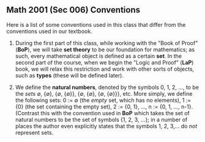 ## Math 2001 (Sec 006) Conventions

Here is a list of some conventions used in this class that differ from the conventions used in our textbook.

1. During the first part of this class, while working with the "Book of Proof" (**BoP**), we will take **set theory** to be our foundation for mathematics; as such, every mathematical object is defined as a certain **set**.  In the second part of the course, when we begin the "Logic and Proof" (**LaP**) book, we will relax this restriction and work with other sorts of objects, such as **types** (these will be defined later).

2. We define the **natural numbers**, denoted by the symbols 0, 1, 2, …, to be the *sets* ∅, {∅}, {∅, {∅}}, {∅, {∅}, {∅, {∅}}}, etc.  More simply, we define the following sets: 0 := ∅ (the *empty* set, which has no elements), 1 := {0} (the set containing the empty set), 2 := {0, 1}, …, n := {0, 1, …, n-1}.  (Contrast this with the convention used in **BoP** which takes the set of natural numbers to be the set of symbols {1, 2, 3, …}; in a number of places the author even explicitly states that the symbols 1, 2, 3,… do *not* represent sets.
